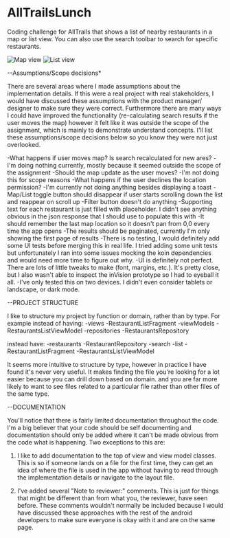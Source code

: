 # AllTrailsLunch
Coding challenge for AllTrails that shows a list of nearby restaurants in a map or list view. You can
also use the search toolbar to search for specific restaurants. 

![Map view](https://imgur.com/64Sc4fF.png)
![List view](https://imgur.com/a/zEStRxU.png)

--Assumptions/Scope decisions*

There are several areas where I made assumptions about the implementation details. If this were a real
project with real stakeholders, I would have discussed these assumptions with the product manager/
designer to make sure they were correct. Furthermore there are many ways I could have improved
the functionality (re-calculating search results if the user moves the map) however it felt like
it was outside the scope of the assignment, which is mainly to demonstrate understand concepts. I'll
list these assumptions/scope decisions below so you know they were not just overlooked.

-What happens if user moves map? Is search recalculated for new ares?
 -I'm doing nothing currently, mostly because it seemed outside the scope of the assignment
-Should the map update as the user moves?
 -I'm not doing this for scope reasons
-What happens if the user declines the location permission?
 -I'm currently not doing anything besides displaying a toast
-Map/List toggle button should disappear if user starts scrolling down the list and reappear on scroll up
-Filter button doesn't do anything
-Supporting text for each restaurant is just filled with placeholder. I didn't see anything obvious
 in the json response that I should use to populate this with
-It should remember the last map location so it doesn't pan from 0,0 every time the app opens
-The results should be paginated, currently I'm only showing the first page of results
-There is no testing, I would definitely add some UI tests before merging this in real life. I tried
 adding some unit tests but unfortunately I ran into some issues mocking the koin dependencies and
 would need more time to figure out why.
-UI is definitely not perfect. There are lots of little tweaks to make (font, margins, etc.). It's 
 pretty close, but I also wasn't able to inspect the inVision prototype so I had to eyeball it all.
-I've only tested this on two devices. I didn't even consider tablets or landscape, or dark mode.

--PROJECT STRUCTURE

I like to structure my project by function or domain, rather than by type. For example instead of having:
-views
  -RestaurantListFragment
-viewModels
  -RestaurantsListViewModel
-repositories
  -RestaurantsRepository

 instead have:
 -restaurants
   -RestaurantRepository
   -search
     -list
       -RestaurantListFragment
       -RestaurantsListViewModel

It seems more intuitive to structure by type, however in practice I have found it's never very useful. It makes
finding the file you're looking for a lot easier because you can drill down based on domain.
and you are far more likely to want to see files related to a particular file rather than other files of the
same type.

--DOCUMENTATION

You'll notice that there is fairly limited documentation throughout the code.
I'm a big believer that your code should be self documenting and documentation should only be
added where it can't be made obvious from the code what is happening. Two exceptions to this are:

1. I like to add documentation to the top of view and view model classes. This is so if someone lands on a
file for the first time, they can get an idea of where the file is used in the app without having to read
through the implementation details or navigate to the layout file.

2. I've added several "Note to reviewer:" comments. This is just for things that might be different than from
what you, the reviewer, have seen before. These comments wouldn't normally be included because I would
have discussed these approaches with the rest of the android developers to make sure everyone is okay
with it and are on the same page.
